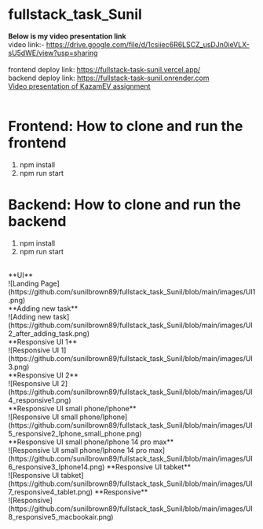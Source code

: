 # fullstack_task_Sunil

**Below is my video presentation link**
<br>
video link:- https://drive.google.com/file/d/1csiiec6R6LSCZ_usDJn0ieVLX-sU5dWE/view?usp=sharing
<br>
<br>
frontend deploy link: https://fullstack-task-sunil.vercel.app/
<br>
backend deploy link: https://fullstack-task-sunil.onrender.com
<br>
[Video presentation of KazamEV assignment](https://drive.google.com/file/d/1csiiec6R6LSCZ_usDJn0ieVLX-sU5dWE/view?usp=sharing)
<br>
<br>
# Frontend: How to clone and run the frontend
1) npm install
2) npm run start
# Backend: How to clone and run the backend
1) npm install
2) npm run start
<br>
**UI**
<br>
![Landing Page](https://github.com/sunilbrown89/fullstack_task_Sunil/blob/main/images/UI1.png)
<br>
**Adding new task**
<br>
![Adding new task](https://github.com/sunilbrown89/fullstack_task_Sunil/blob/main/images/UI2_after_adding_task.png)
<br>
**Responsive UI 1**
<br>
![Responsive UI 1](https://github.com/sunilbrown89/fullstack_task_Sunil/blob/main/images/UI3.png)
<br>
**Responsive UI 2**
<br>
![Responsive UI 2](https://github.com/sunilbrown89/fullstack_task_Sunil/blob/main/images/UI4_responsive1.png)
<br>
**Responsive UI small phone/Iphone**
<br>
![Responsive UI small phone/Iphone](https://github.com/sunilbrown89/fullstack_task_Sunil/blob/main/images/UI5_responsive2_Iphone_small_phone.png)
<br>
**Responsive UI small phone/Iphone 14 pro max**
<br>
![Responsive UI small phone/Iphone 14 pro max](https://github.com/sunilbrown89/fullstack_task_Sunil/blob/main/images/UI6_responsive3_Iphone14.png)
**Responsive UI tabket**
<br>
![Responsive UI tabket](https://github.com/sunilbrown89/fullstack_task_Sunil/blob/main/images/UI7_responsive4_tablet.png)
**Responsive**
<br>
![Responsive](https://github.com/sunilbrown89/fullstack_task_Sunil/blob/main/images/UI8_responsive5_macbookair.png)
